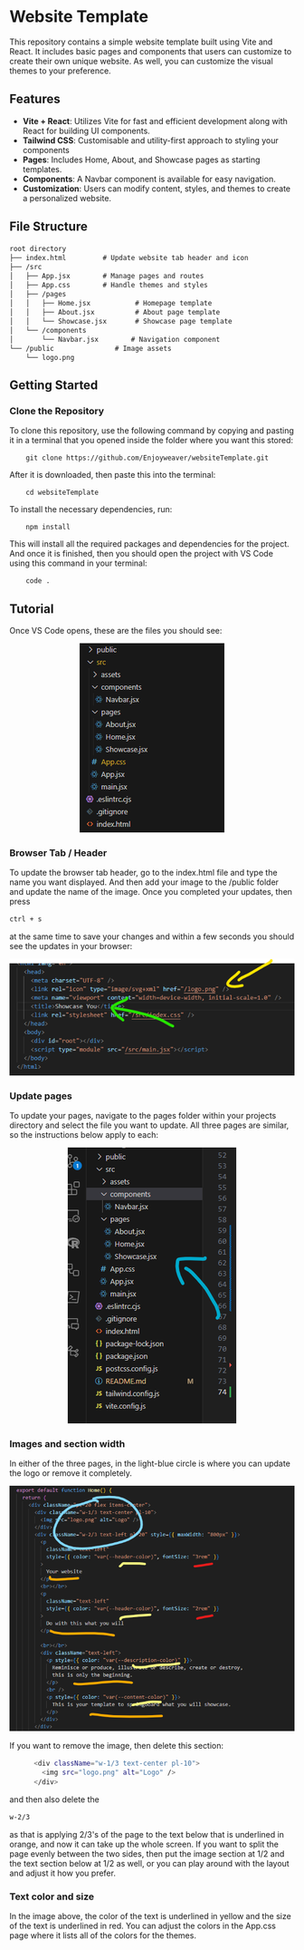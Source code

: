 # Website Template

This repository contains a simple website template built using Vite and React. It includes basic pages and components that users can customize to create their own unique website.
As well, you can customize the visual themes to your preference.

## Features

- **Vite + React**: Utilizes Vite for fast and efficient development along with React for building UI components.
- **Tailwind CSS**: Customisable and utility-first approach to styling your components
- **Pages**: Includes Home, About, and Showcase pages as starting templates.
- **Components**: A Navbar component is available for easy navigation.
- **Customization**: Users can modify content, styles, and themes to create a personalized website.

## File Structure

```plaintext
root directory
├── index.html         # Update website tab header and icon
├── /src
│   ├── App.jsx        # Manage pages and routes
│   ├── App.css        # Handle themes and styles
│   ├── /pages
│   │   ├── Home.jsx           # Homepage template
│   │   ├── About.jsx          # About page template
│   │   └── Showcase.jsx       # Showcase page template
│   └── /components
│       └── Navbar.jsx        # Navigation component
└── /public               # Image assets
    └── logo.png
```

## Getting Started

### Clone the Repository

To clone this repository, use the following command by copying and pasting it in a
terminal that you opened inside the folder where you want this stored:

        git clone https://github.com/Enjoyweaver/websiteTemplate.git

After it is downloaded, then paste this into the terminal:

        cd websiteTemplate

To install the necessary dependencies, run:

        npm install

This will install all the required packages and dependencies for the project. And once
it is finished, then you should open the project with VS Code using this command in your terminal:

        code .

## Tutorial

Once VS Code opens, these are the files you should see:

<p align="center">
  <img src="./public/files.png" alt="Logo">
</p>

### Browser Tab / Header

To update the browser tab header, go to the index.html file and type the name you want displayed.
And then add your image to the /public folder and update the name of the image. Once you completed your updates,
then press

```bash
ctrl + s
```

at the same time to save your changes and within a few seconds you should see the updates in your browser:

<p align="center">
  <img src="./public/tabHeader.png" alt="Logo">
</p>

### Update pages

To update your pages, navigate to the pages folder within your projects directory and select the file you want to update.
All three pages are similar, so the instructions below apply to each:

<p align="center">
  <img src="./public/pages.png" alt="Logo">
</p>

### Images and section width

In either of the three pages, in the light-blue circle is where you can update the logo or remove it completely.

<p align="center">
  <img src="./public/body.png" alt="Logo">
</p>

If you want to remove the image, then delete this section:

```bash
      <div className="w-1/3 text-center pl-10">
        <img src="logo.png" alt="Logo" />
      </div>
```

and then also delete the

```bash
w-2/3
```

as that is applying 2/3's of the page to the text below that is underlined in orange, and now it can take up the whole screen.
If you want to split the page evenly between the two sides, then put the image section at 1/2 and the text section below at 1/2 as well, or you can play around
with the layout and adjust it how you prefer.

### Text color and size

In the image above, the color of the text is underlined in yellow and the size of the text is underlined in red. You can adjust the colors
in the App.css page where it lists all of the colors for the themes.
